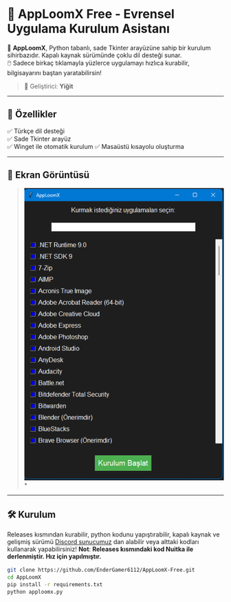 # 🚀 AppLoomX Free - Evrensel Uygulama Kurulum Asistanı

🧠 **AppLoomX**, Python tabanlı, sade Tkinter arayüzüne sahip bir kurulum sihirbazıdır. Kapalı kaynak sürümünde çoklu dil desteği sunar.  
🖱️ Sadece birkaç tıklamayla yüzlerce uygulamayı hızlıca kurabilir, bilgisayarını baştan yaratabilirsin!
 

> 🧒 Geliştirici: **Yiğit**

---

## 🌟 Özellikler

✅ Türkçe dil desteği  
✅ Sade Tkinter arayüz  
✅ Winget ile otomatik kurulum
✅ Masaüstü kısayolu oluşturma

---

## 📸 Ekran Görüntüsü

> ![AppLoomX Görüntü](AppLoomX.png)*

---

## 🛠️ Kurulum
Releases kısmından kurabilir, python kodunu yapıştırabilir, kapalı kaynak ve gelişmiş sürümü [Discord sunucumuz](https://discord.gg/qA7trgxdVD) dan alabilir veya alttaki kodları kullanarak yapabilirsiniz!
__Not__: **Releases kısmındaki kod Nuitka ile derlenmiştir. Hız için yapılmıştır.**

```bash
git clone https://github.com/EnderGamer6112/AppLoomX-Free.git
cd AppLoomX
pip install -r requirements.txt
python apploomx.py
